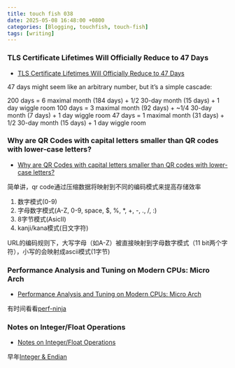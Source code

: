 ```yaml
---
title: touch fish 038
date: 2025-05-08 16:48:00 +0800
categories: [Blogging, touchfish, touch-fish]
tags: [writing]
---
```


### TLS Certificate Lifetimes Will Officially Reduce to 47 Days

+ [TLS Certificate Lifetimes Will Officially Reduce to 47 Days](https://www.digicert.com/blog/tls-certificate-lifetimes-will-officially-reduce-to-47-days)

47 days might seem like an arbitrary number, but it’s a simple cascade:

200 days = 6 maximal month (184 days) + 1/2 30-day month (15 days) + 1 day wiggle room
100 days = 3 maximal month (92 days) + ~1/4 30-day month (7 days) + 1 day wiggle room
47 days = 1 maximal month (31 days) + 1/2 30-day month (15 days) + 1 day wiggle room

### Why are QR Codes with capital letters smaller than QR codes with lower-case letters?

+ [Why are QR Codes with capital letters smaller than QR codes with lower-case letters?](https://shkspr.mobi/blog/2025/02/why-are-qr-codes-with-capital-letters-smaller-than-qr-codes-with-lower-case-letters/)

简单讲，qr code通过压缩数据将映射到不同的编码模式来提高存储效率

1. 数字模式(0-9)
2. 字母数字模式(A-Z, 0-9, space, $, %, *, +, -, ., /, :)
3. 8字节模式(AsicII)
4. kanji/kana模式(日文字符)

URL的编码规则下，大写字母（如A-Z）被直接映射到字母数字模式（11 bit两个字符），小写的会映射成ascii模式(1字节)


### Performance Analysis and Tuning on Modern CPUs: Micro Arch

+ [Performance Analysis and Tuning on Modern CPUs: Micro Arch](https://blog.mwish.me/2025/04/29/Performance-Analysis-and-Tuning-on-Modern-CPUs-Micro-Arch/)

有时间看看[perf-ninja](https://github.com/dendibakh/perf-ninja)


### Notes on Integer/Float Operations

+ [Notes on Integer/Float Operations](https://blog.mwish.me/2025/04/19/Notes-on-Integer-Float-Operations/)

早年[Integer & Endian](https://blog.mwish.me/2020/09/19/Integer-Endian/)

